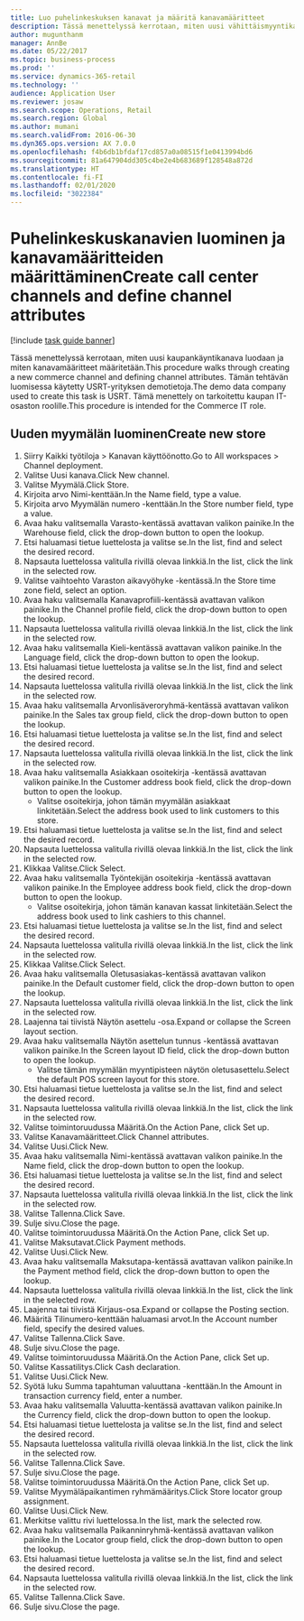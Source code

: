 ```yaml
---
title: Luo puhelinkeskuksen kanavat ja määritä kanavamääritteet
description: Tässä menettelyssä kerrotaan, miten uusi vähittäismyyntikanava luodaan ja miten kanavamääritteet määritetään.
author: mugunthanm
manager: AnnBe
ms.date: 05/22/2017
ms.topic: business-process
ms.prod: ''
ms.service: dynamics-365-retail
ms.technology: ''
audience: Application User
ms.reviewer: josaw
ms.search.scope: Operations, Retail
ms.search.region: Global
ms.author: mumani
ms.search.validFrom: 2016-06-30
ms.dyn365.ops.version: AX 7.0.0
ms.openlocfilehash: f4b6db1bfdaf17cd857a0a08515f1e0413994bd6
ms.sourcegitcommit: 81a647904dd305c4be2e4b683689f128548a872d
ms.translationtype: HT
ms.contentlocale: fi-FI
ms.lasthandoff: 02/01/2020
ms.locfileid: "3022384"
---
```

# <a name="create-call-center-channels-and-define-channel-attributes"></a><span data-ttu-id="11d1b-103">Puhelinkeskuskanavien luominen ja kanavamääritteiden määrittäminen</span><span class="sxs-lookup"><span data-stu-id="11d1b-103">Create call center channels and define channel attributes</span></span>

[!include [task guide banner](../includes/task-guide-banner.md)]

<span data-ttu-id="11d1b-104">Tässä menettelyssä kerrotaan, miten uusi kaupankäyntikanava luodaan ja miten kanavamääritteet määritetään.</span><span class="sxs-lookup"><span data-stu-id="11d1b-104">This procedure walks through creating a new commerce channel and defining channel attributes.</span></span> <span data-ttu-id="11d1b-105">Tämän tehtävän luomisessa käytetty USRT-yrityksen demotietoja.</span><span class="sxs-lookup"><span data-stu-id="11d1b-105">The demo data company used to create this task is USRT.</span></span> <span data-ttu-id="11d1b-106">Tämä menettely on tarkoitettu kaupan IT-osaston roolille.</span><span class="sxs-lookup"><span data-stu-id="11d1b-106">This procedure is intended for the Commerce IT role.</span></span>


## <a name="create-new-store"></a><span data-ttu-id="11d1b-107">Uuden myymälän luominen</span><span class="sxs-lookup"><span data-stu-id="11d1b-107">Create new store</span></span>
1. <span data-ttu-id="11d1b-108">Siirry Kaikki työtiloja > Kanavan käyttöönotto.</span><span class="sxs-lookup"><span data-stu-id="11d1b-108">Go to All workspaces > Channel deployment.</span></span>
2. <span data-ttu-id="11d1b-109">Valitse Uusi kanava.</span><span class="sxs-lookup"><span data-stu-id="11d1b-109">Click New channel.</span></span>
3. <span data-ttu-id="11d1b-110">Valitse Myymälä.</span><span class="sxs-lookup"><span data-stu-id="11d1b-110">Click Store.</span></span>
4. <span data-ttu-id="11d1b-111">Kirjoita arvo Nimi-kenttään.</span><span class="sxs-lookup"><span data-stu-id="11d1b-111">In the Name field, type a value.</span></span>
5. <span data-ttu-id="11d1b-112">Kirjoita arvo Myymälän numero -kenttään.</span><span class="sxs-lookup"><span data-stu-id="11d1b-112">In the Store number field, type a value.</span></span>
6. <span data-ttu-id="11d1b-113">Avaa haku valitsemalla Varasto-kentässä avattavan valikon painike.</span><span class="sxs-lookup"><span data-stu-id="11d1b-113">In the Warehouse field, click the drop-down button to open the lookup.</span></span>
7. <span data-ttu-id="11d1b-114">Etsi haluamasi tietue luettelosta ja valitse se.</span><span class="sxs-lookup"><span data-stu-id="11d1b-114">In the list, find and select the desired record.</span></span>
8. <span data-ttu-id="11d1b-115">Napsauta luettelossa valitulla rivillä olevaa linkkiä.</span><span class="sxs-lookup"><span data-stu-id="11d1b-115">In the list, click the link in the selected row.</span></span>
9. <span data-ttu-id="11d1b-116">Valitse vaihtoehto Varaston aikavyöhyke -kentässä.</span><span class="sxs-lookup"><span data-stu-id="11d1b-116">In the Store time zone field, select an option.</span></span>
10. <span data-ttu-id="11d1b-117">Avaa haku valitsemalla Kanavaprofiili-kentässä avattavan valikon painike.</span><span class="sxs-lookup"><span data-stu-id="11d1b-117">In the Channel profile field, click the drop-down button to open the lookup.</span></span>
11. <span data-ttu-id="11d1b-118">Napsauta luettelossa valitulla rivillä olevaa linkkiä.</span><span class="sxs-lookup"><span data-stu-id="11d1b-118">In the list, click the link in the selected row.</span></span>
12. <span data-ttu-id="11d1b-119">Avaa haku valitsemalla Kieli-kentässä avattavan valikon painike.</span><span class="sxs-lookup"><span data-stu-id="11d1b-119">In the Language field, click the drop-down button to open the lookup.</span></span>
13. <span data-ttu-id="11d1b-120">Etsi haluamasi tietue luettelosta ja valitse se.</span><span class="sxs-lookup"><span data-stu-id="11d1b-120">In the list, find and select the desired record.</span></span>
14. <span data-ttu-id="11d1b-121">Napsauta luettelossa valitulla rivillä olevaa linkkiä.</span><span class="sxs-lookup"><span data-stu-id="11d1b-121">In the list, click the link in the selected row.</span></span>
15. <span data-ttu-id="11d1b-122">Avaa haku valitsemalla Arvonlisäveroryhmä-kentässä avattavan valikon painike.</span><span class="sxs-lookup"><span data-stu-id="11d1b-122">In the Sales tax group field, click the drop-down button to open the lookup.</span></span>
16. <span data-ttu-id="11d1b-123">Etsi haluamasi tietue luettelosta ja valitse se.</span><span class="sxs-lookup"><span data-stu-id="11d1b-123">In the list, find and select the desired record.</span></span>
17. <span data-ttu-id="11d1b-124">Napsauta luettelossa valitulla rivillä olevaa linkkiä.</span><span class="sxs-lookup"><span data-stu-id="11d1b-124">In the list, click the link in the selected row.</span></span>
18. <span data-ttu-id="11d1b-125">Avaa haku valitsemalla Asiakkaan osoitekirja -kentässä avattavan valikon painike.</span><span class="sxs-lookup"><span data-stu-id="11d1b-125">In the Customer address book field, click the drop-down button to open the lookup.</span></span>
    * <span data-ttu-id="11d1b-126">Valitse osoitekirja, johon tämän myymälän asiakkaat linkitetään.</span><span class="sxs-lookup"><span data-stu-id="11d1b-126">Select the address book used to link customers to this store.</span></span>  
19. <span data-ttu-id="11d1b-127">Etsi haluamasi tietue luettelosta ja valitse se.</span><span class="sxs-lookup"><span data-stu-id="11d1b-127">In the list, find and select the desired record.</span></span>
20. <span data-ttu-id="11d1b-128">Napsauta luettelossa valitulla rivillä olevaa linkkiä.</span><span class="sxs-lookup"><span data-stu-id="11d1b-128">In the list, click the link in the selected row.</span></span>
21. <span data-ttu-id="11d1b-129">Klikkaa Valitse.</span><span class="sxs-lookup"><span data-stu-id="11d1b-129">Click Select.</span></span>
22. <span data-ttu-id="11d1b-130">Avaa haku valitsemalla Työntekijän osoitekirja -kentässä avattavan valikon painike.</span><span class="sxs-lookup"><span data-stu-id="11d1b-130">In the Employee address book field, click the drop-down button to open the lookup.</span></span>
    * <span data-ttu-id="11d1b-131">Valitse osoitekirja, johon tämän kanavan kassat linkitetään.</span><span class="sxs-lookup"><span data-stu-id="11d1b-131">Select the address book used to link cashiers to this channel.</span></span>  
23. <span data-ttu-id="11d1b-132">Etsi haluamasi tietue luettelosta ja valitse se.</span><span class="sxs-lookup"><span data-stu-id="11d1b-132">In the list, find and select the desired record.</span></span>
24. <span data-ttu-id="11d1b-133">Napsauta luettelossa valitulla rivillä olevaa linkkiä.</span><span class="sxs-lookup"><span data-stu-id="11d1b-133">In the list, click the link in the selected row.</span></span>
25. <span data-ttu-id="11d1b-134">Klikkaa Valitse.</span><span class="sxs-lookup"><span data-stu-id="11d1b-134">Click Select.</span></span>
26. <span data-ttu-id="11d1b-135">Avaa haku valitsemalla Oletusasiakas-kentässä avattavan valikon painike.</span><span class="sxs-lookup"><span data-stu-id="11d1b-135">In the Default customer field, click the drop-down button to open the lookup.</span></span>
27. <span data-ttu-id="11d1b-136">Napsauta luettelossa valitulla rivillä olevaa linkkiä.</span><span class="sxs-lookup"><span data-stu-id="11d1b-136">In the list, click the link in the selected row.</span></span>
28. <span data-ttu-id="11d1b-137">Laajenna tai tiivistä Näytön asettelu -osa.</span><span class="sxs-lookup"><span data-stu-id="11d1b-137">Expand or collapse the Screen layout section.</span></span>
29. <span data-ttu-id="11d1b-138">Avaa haku valitsemalla Näytön asettelun tunnus -kentässä avattavan valikon painike.</span><span class="sxs-lookup"><span data-stu-id="11d1b-138">In the Screen layout ID field, click the drop-down button to open the lookup.</span></span>
    * <span data-ttu-id="11d1b-139">Valitse tämän myymälän myyntipisteen näytön oletusasettelu.</span><span class="sxs-lookup"><span data-stu-id="11d1b-139">Select the default POS screen layout for this store.</span></span>  
30. <span data-ttu-id="11d1b-140">Etsi haluamasi tietue luettelosta ja valitse se.</span><span class="sxs-lookup"><span data-stu-id="11d1b-140">In the list, find and select the desired record.</span></span>
31. <span data-ttu-id="11d1b-141">Napsauta luettelossa valitulla rivillä olevaa linkkiä.</span><span class="sxs-lookup"><span data-stu-id="11d1b-141">In the list, click the link in the selected row.</span></span>
32. <span data-ttu-id="11d1b-142">Valitse toimintoruudussa Määritä.</span><span class="sxs-lookup"><span data-stu-id="11d1b-142">On the Action Pane, click Set up.</span></span>
33. <span data-ttu-id="11d1b-143">Valitse Kanavamääritteet.</span><span class="sxs-lookup"><span data-stu-id="11d1b-143">Click Channel attributes.</span></span>
34. <span data-ttu-id="11d1b-144">Valitse Uusi.</span><span class="sxs-lookup"><span data-stu-id="11d1b-144">Click New.</span></span>
35. <span data-ttu-id="11d1b-145">Avaa haku valitsemalla Nimi-kentässä avattavan valikon painike.</span><span class="sxs-lookup"><span data-stu-id="11d1b-145">In the Name field, click the drop-down button to open the lookup.</span></span>
36. <span data-ttu-id="11d1b-146">Etsi haluamasi tietue luettelosta ja valitse se.</span><span class="sxs-lookup"><span data-stu-id="11d1b-146">In the list, find and select the desired record.</span></span>
37. <span data-ttu-id="11d1b-147">Napsauta luettelossa valitulla rivillä olevaa linkkiä.</span><span class="sxs-lookup"><span data-stu-id="11d1b-147">In the list, click the link in the selected row.</span></span>
38. <span data-ttu-id="11d1b-148">Valitse Tallenna.</span><span class="sxs-lookup"><span data-stu-id="11d1b-148">Click Save.</span></span>
39. <span data-ttu-id="11d1b-149">Sulje sivu.</span><span class="sxs-lookup"><span data-stu-id="11d1b-149">Close the page.</span></span>
40. <span data-ttu-id="11d1b-150">Valitse toimintoruudussa Määritä.</span><span class="sxs-lookup"><span data-stu-id="11d1b-150">On the Action Pane, click Set up.</span></span>
41. <span data-ttu-id="11d1b-151">Valitse Maksutavat.</span><span class="sxs-lookup"><span data-stu-id="11d1b-151">Click Payment methods.</span></span>
42. <span data-ttu-id="11d1b-152">Valitse Uusi.</span><span class="sxs-lookup"><span data-stu-id="11d1b-152">Click New.</span></span>
43. <span data-ttu-id="11d1b-153">Avaa haku valitsemalla Maksutapa-kentässä avattavan valikon painike.</span><span class="sxs-lookup"><span data-stu-id="11d1b-153">In the Payment method field, click the drop-down button to open the lookup.</span></span>
44. <span data-ttu-id="11d1b-154">Napsauta luettelossa valitulla rivillä olevaa linkkiä.</span><span class="sxs-lookup"><span data-stu-id="11d1b-154">In the list, click the link in the selected row.</span></span>
45. <span data-ttu-id="11d1b-155">Laajenna tai tiivistä Kirjaus-osa.</span><span class="sxs-lookup"><span data-stu-id="11d1b-155">Expand or collapse the Posting section.</span></span>
46. <span data-ttu-id="11d1b-156">Määritä Tilinumero-kenttään haluamasi arvot.</span><span class="sxs-lookup"><span data-stu-id="11d1b-156">In the Account number field, specify the desired values.</span></span>
47. <span data-ttu-id="11d1b-157">Valitse Tallenna.</span><span class="sxs-lookup"><span data-stu-id="11d1b-157">Click Save.</span></span>
48. <span data-ttu-id="11d1b-158">Sulje sivu.</span><span class="sxs-lookup"><span data-stu-id="11d1b-158">Close the page.</span></span>
49. <span data-ttu-id="11d1b-159">Valitse toimintoruudussa Määritä.</span><span class="sxs-lookup"><span data-stu-id="11d1b-159">On the Action Pane, click Set up.</span></span>
50. <span data-ttu-id="11d1b-160">Valitse Kassatilitys.</span><span class="sxs-lookup"><span data-stu-id="11d1b-160">Click Cash declaration.</span></span>
51. <span data-ttu-id="11d1b-161">Valitse Uusi.</span><span class="sxs-lookup"><span data-stu-id="11d1b-161">Click New.</span></span>
52. <span data-ttu-id="11d1b-162">Syötä luku Summa tapahtuman valuuttana -kenttään.</span><span class="sxs-lookup"><span data-stu-id="11d1b-162">In the Amount in transaction currency field, enter a number.</span></span>
53. <span data-ttu-id="11d1b-163">Avaa haku valitsemalla Valuutta-kentässä avattavan valikon painike.</span><span class="sxs-lookup"><span data-stu-id="11d1b-163">In the Currency field, click the drop-down button to open the lookup.</span></span>
54. <span data-ttu-id="11d1b-164">Etsi haluamasi tietue luettelosta ja valitse se.</span><span class="sxs-lookup"><span data-stu-id="11d1b-164">In the list, find and select the desired record.</span></span>
55. <span data-ttu-id="11d1b-165">Napsauta luettelossa valitulla rivillä olevaa linkkiä.</span><span class="sxs-lookup"><span data-stu-id="11d1b-165">In the list, click the link in the selected row.</span></span>
56. <span data-ttu-id="11d1b-166">Valitse Tallenna.</span><span class="sxs-lookup"><span data-stu-id="11d1b-166">Click Save.</span></span>
57. <span data-ttu-id="11d1b-167">Sulje sivu.</span><span class="sxs-lookup"><span data-stu-id="11d1b-167">Close the page.</span></span>
58. <span data-ttu-id="11d1b-168">Valitse toimintoruudussa Määritä.</span><span class="sxs-lookup"><span data-stu-id="11d1b-168">On the Action Pane, click Set up.</span></span>
59. <span data-ttu-id="11d1b-169">Valitse Myymäläpaikantimen ryhmämääritys.</span><span class="sxs-lookup"><span data-stu-id="11d1b-169">Click Store locator group assignment.</span></span>
60. <span data-ttu-id="11d1b-170">Valitse Uusi.</span><span class="sxs-lookup"><span data-stu-id="11d1b-170">Click New.</span></span>
61. <span data-ttu-id="11d1b-171">Merkitse valittu rivi luettelossa.</span><span class="sxs-lookup"><span data-stu-id="11d1b-171">In the list, mark the selected row.</span></span>
62. <span data-ttu-id="11d1b-172">Avaa haku valitsemalla Paikanninryhmä-kentässä avattavan valikon painike.</span><span class="sxs-lookup"><span data-stu-id="11d1b-172">In the Locator group field, click the drop-down button to open the lookup.</span></span>
63. <span data-ttu-id="11d1b-173">Etsi haluamasi tietue luettelosta ja valitse se.</span><span class="sxs-lookup"><span data-stu-id="11d1b-173">In the list, find and select the desired record.</span></span>
64. <span data-ttu-id="11d1b-174">Napsauta luettelossa valitulla rivillä olevaa linkkiä.</span><span class="sxs-lookup"><span data-stu-id="11d1b-174">In the list, click the link in the selected row.</span></span>
65. <span data-ttu-id="11d1b-175">Valitse Tallenna.</span><span class="sxs-lookup"><span data-stu-id="11d1b-175">Click Save.</span></span>
66. <span data-ttu-id="11d1b-176">Sulje sivu.</span><span class="sxs-lookup"><span data-stu-id="11d1b-176">Close the page.</span></span>

